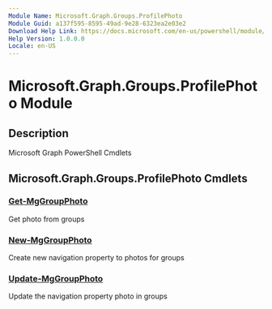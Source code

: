 ```yaml
---
Module Name: Microsoft.Graph.Groups.ProfilePhoto
Module Guid: a137f595-8595-49ad-9e28-6323ea2e03e2
Download Help Link: https://docs.microsoft.com/en-us/powershell/module/microsoft.graph.groups.profilephoto
Help Version: 1.0.0.0
Locale: en-US
---
```


# Microsoft.Graph.Groups.ProfilePhoto Module
## Description
Microsoft Graph PowerShell Cmdlets

## Microsoft.Graph.Groups.ProfilePhoto Cmdlets
### [Get-MgGroupPhoto](Get-MgGroupPhoto.md)
Get photo from groups

### [New-MgGroupPhoto](New-MgGroupPhoto.md)
Create new navigation property to photos for groups

### [Update-MgGroupPhoto](Update-MgGroupPhoto.md)
Update the navigation property photo in groups

